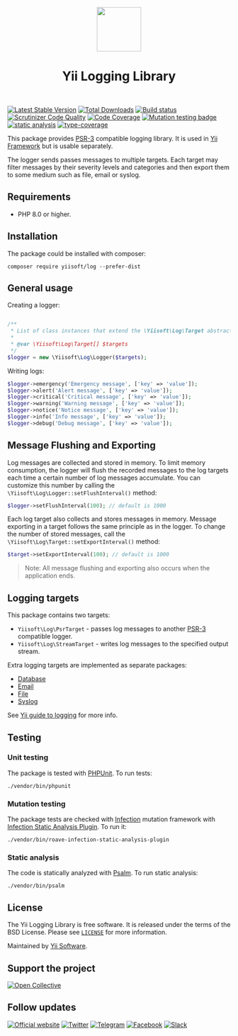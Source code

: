 <p align="center">
    <a href="https://github.com/yiisoft" target="_blank">
        <img src="https://yiisoft.github.io/docs/images/yii_logo.svg" height="100px">
    </a>
    <h1 align="center">Yii Logging Library</h1>
    <br>
</p>

[![Latest Stable Version](https://poser.pugx.org/yiisoft/log/v/stable.png)](https://packagist.org/packages/yiisoft/log)
[![Total Downloads](https://poser.pugx.org/yiisoft/log/downloads.png)](https://github.com/yiisoft/log/actions?query=workflow%3Abuild)
[![Build status](https://github.com/yiisoft/log/workflows/build/badge.svg)](https://github.com/yiisoft/log/actions?query=workflow%3Abuild)
[![Scrutinizer Code Quality](https://scrutinizer-ci.com/g/yiisoft/log/badges/quality-score.png?b=master)](https://scrutinizer-ci.com/g/yiisoft/log/?branch=master)
[![Code Coverage](https://scrutinizer-ci.com/g/yiisoft/log/badges/coverage.png?b=master)](https://scrutinizer-ci.com/g/yiisoft/log/?branch=master)
[![Mutation testing badge](https://img.shields.io/endpoint?style=flat&url=https%3A%2F%2Fbadge-api.stryker-mutator.io%2Fgithub.com%2Fyiisoft%2Flog%2Fmaster)](https://dashboard.stryker-mutator.io/reports/github.com/yiisoft/log/master)
[![static analysis](https://github.com/yiisoft/log/workflows/static%20analysis/badge.svg)](https://github.com/yiisoft/log/actions?query=workflow%3A%22static+analysis%22)
[![type-coverage](https://shepherd.dev/github/yiisoft/log/coverage.svg)](https://shepherd.dev/github/yiisoft/log)

This package provides [PSR-3](https://www.php-fig.org/psr/psr-3/) compatible logging library. It is used in
[Yii Framework](https://www.yiiframework.com/) but is usable separately.

The logger sends passes messages to multiple targets. Each target may filter messages by their severity levels and categories and then export them to some medium such as file, email or syslog.

## Requirements

- PHP 8.0 or higher.

## Installation

The package could be installed with composer:

```shell
composer require yiisoft/log --prefer-dist
```

## General usage

Creating a logger:

```php

/**
 * List of class instances that extend the \Yiisoft\Log\Target abstract class.
 * 
 * @var \Yiisoft\Log\Target[] $targets
 */
$logger = new \Yiisoft\Log\Logger($targets);
```

Writing logs:

```php
$logger->emergency('Emergency message', ['key' => 'value']);
$logger->alert('Alert message', ['key' => 'value']);
$logger->critical('Critical message', ['key' => 'value']);
$logger->warning('Warning message', ['key' => 'value']);
$logger->notice('Notice message', ['key' => 'value']);
$logger->info('Info message', ['key' => 'value']);
$logger->debug('Debug message', ['key' => 'value']);
```

## Message Flushing and Exporting

Log messages are collected and stored in memory. To limit memory consumption, the logger will flush
the recorded messages to the log targets each time a certain number of log messages accumulate.
You can customize this number by calling the `\Yiisoft\Log\Logger::setFlushInterval()` method:

```php
$logger->setFlushInterval(100); // default is 1000
```

Each log target also collects and stores messages in memory.
Message exporting in a target follows the same principle as in the logger.
To change the number of stored messages, call the `\Yiisoft\Log\Target::setExportInterval()` method:

```php
$target->setExportInterval(100); // default is 1000
```

> Note: All message flushing and exporting also occurs when the application ends.

## Logging targets

This package contains two targets:

- `Yiisoft\Log\PsrTarget` - passes log messages to another [PSR-3](https://www.php-fig.org/psr/psr-3/) compatible logger.
- `Yiisoft\Log\StreamTarget` - writes log messages to the specified output stream.

Extra logging targets are implemented as separate packages:

- [Database](https://github.com/yiisoft/log-target-db)
- [Email](https://github.com/yiisoft/log-target-email)
- [File](https://github.com/yiisoft/log-target-file)
- [Syslog](https://github.com/yiisoft/log-target-syslog)

See [Yii guide to logging](https://github.com/yiisoft/docs/blob/master/guide/en/runtime/logging.md) for more info.

## Testing

### Unit testing

The package is tested with [PHPUnit](https://phpunit.de/). To run tests:

```shell
./vendor/bin/phpunit
```

### Mutation testing

The package tests are checked with [Infection](https://infection.github.io/) mutation framework with
[Infection Static Analysis Plugin](https://github.com/Roave/infection-static-analysis-plugin). To run it:

```shell
./vendor/bin/roave-infection-static-analysis-plugin
```

### Static analysis

The code is statically analyzed with [Psalm](https://psalm.dev/). To run static analysis:

```shell
./vendor/bin/psalm
```

## License

The Yii Logging Library is free software. It is released under the terms of the BSD License.
Please see [`LICENSE`](./LICENSE.md) for more information.

Maintained by [Yii Software](https://www.yiiframework.com/).

## Support the project

[![Open Collective](https://img.shields.io/badge/Open%20Collective-sponsor-7eadf1?logo=open%20collective&logoColor=7eadf1&labelColor=555555)](https://opencollective.com/yiisoft)

## Follow updates

[![Official website](https://img.shields.io/badge/Powered_by-Yii_Framework-green.svg?style=flat)](https://www.yiiframework.com/)
[![Twitter](https://img.shields.io/badge/twitter-follow-1DA1F2?logo=twitter&logoColor=1DA1F2&labelColor=555555?style=flat)](https://twitter.com/yiiframework)
[![Telegram](https://img.shields.io/badge/telegram-join-1DA1F2?style=flat&logo=telegram)](https://t.me/yii3en)
[![Facebook](https://img.shields.io/badge/facebook-join-1DA1F2?style=flat&logo=facebook&logoColor=ffffff)](https://www.facebook.com/groups/yiitalk)
[![Slack](https://img.shields.io/badge/slack-join-1DA1F2?style=flat&logo=slack)](https://yiiframework.com/go/slack)
